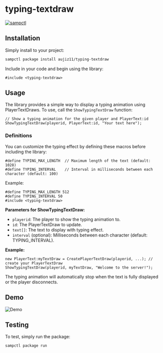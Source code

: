 # typing-textdraw

[![sampctl](https://img.shields.io/badge/sampctl-typing--textdraw-2f2f2f.svg?style=for-the-badge)](https://github.com/aujiz11/typing-textdraw)

<!--
Short description of your library, why it's useful, some examples, pictures or
videos. Link to your forum release thread too.

Remember: You can use "forumfmt" to convert this readme to forum BBCode!

What the sections below should be used for:

`## Installation`: Leave this section un-edited unless you have some specific
additional installation procedure.

`## Testing`: Whether your library is tested with a simple `main()` and `print`,
unit-tested, or demonstrated via prompting the player to connect, you should
include some basic information for users to try out your code in some way.

And finally, maintaining your version number`:

* Follow [Semantic Versioning](https://semver.org/)
* When you release a new version, update `VERSION` and `git tag` it
* Versioning is important for sampctl to use the version control features

Happy Pawning!
-->

## Installation

Simply install to your project:

```bash
sampctl package install aujiz11/typing-textdraw
```

Include in your code and begin using the library:

```pawn
#include <typing-textdraw>
```

## Usage

The library provides a simple way to display a typing animation using PlayerTextDraws. To use, call the `ShowTypingTextDraw` function:

```pawn
// Show a typing animation for the given player and PlayerText:id
ShowTypingTextDraw(playerid, PlayerText:id, "Your text here");
```

### Definitions

You can customize the typing effect by defining these macros before including the library:

```pawn
#define TYPING_MAX_LENGTH  // Maximum length of the text (default: 1028)
#define TYPING_INTERVAL    // Interval in milliseconds between each character (default: 100)
```

Example:
```pawn
#define TYPING_MAX_LENGTH 512
#define TYPING_INTERVAL 50
#include <typing-textdraw>
```

**Parameters for ShowTypingTextDraw:**
- `playerid`: The player to show the typing animation to.
- `id`: The PlayerTextDraw to update.
- `text[]`: The text to display with typing effect.
- `interval` (optional): Milliseconds between each character (default: TYPING_INTERVAL).

**Example:**
```pawn
new PlayerText:myTextDraw = CreatePlayerTextDraw(playerid, ...); // create your PlayerTextDraw
ShowTypingTextDraw(playerid, myTextDraw, "Welcome to the server!");
```

The typing animation will automatically stop when the text is fully displayed or the player disconnects.

## Demo

![Demo](demo.gif)

## Testing

<!--
Depending on whether your package is tested via in-game "demo tests" or
y_testing unit-tests, you should indicate to readers what to expect below here.
-->

To test, simply run the package:

```bash
sampctl package run
```
